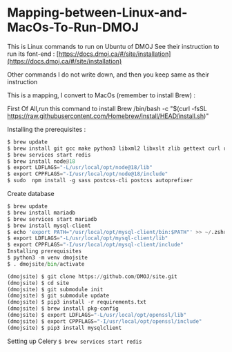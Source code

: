 # Mapping-between-Linux-and-MacOs-To-Run-DMOJ

This is Linux commands to run on Ubuntu of DMOJ 
See their instruction to run its font-end : [https://docs.dmoj.ca/#/site/installation](https://docs.dmoj.ca/#/site/installation)

Other commands I do not write down, and then you keep same as their instruction

This is a mapping, I convert to MacOs (remember to install Brew) :

First Of All,run this command to install Brew
/bin/bash -c "$(curl -fsSL https://raw.githubusercontent.com/Homebrew/install/HEAD/install.sh)"


Installing the prerequisites :
```python
$ brew update
$ brew install git gcc make python3 libxml2 libxslt zlib gettext curl redis
$ brew services start redis
$ brew install node@18
$ export LDFLAGS="-L/usr/local/opt/node@18/lib"  
$ export CPPFLAGS="-I/usr/local/opt/node@18/include"
$ sudo  npm install -g sass postcss-cli postcss autoprefixer
```

Create database
```python
$ brew update
$ brew install mariadb
$ brew services start mariadb
$ brew install mysql-client
$ echo 'export PATH="/usr/local/opt/mysql-client/bin:$PATH"' >> ~/.zshrc
$ export LDFLAGS="-L/usr/local/opt/mysql-client/lib"
$ export CPPFLAGS="-I/usr/local/opt/mysql-client/include"
Installing prerequisites
$ python3 -m venv dmojsite
$ . dmojsite/bin/activate
```
```python
(dmojsite) $ git clone https://github.com/DMOJ/site.git
(dmojsite) $ cd site
(dmojsite) $ git submodule init
(dmojsite) $ git submodule update
(dmojsite) $ pip3 install -r requirements.txt
(dmojsite) $ brew install pkg-config 
(dmojsite) $ export LDFLAGS="-L/usr/local/opt/openssl/lib"
(dmojsite) $ export CPPFLAGS="-I/usr/local/opt/openssl/include"
(dmojsite) $ pip3 install mysqlclient
```

Setting up Celery
`$ brew services start redis`


